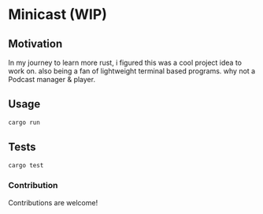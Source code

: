 # Minicast (WIP)


## Motivation

In my journey to learn more rust, i figured this was a cool project idea to work on. also being
a fan of lightweight terminal based programs. why not a Podcast manager & player.


## Usage


```sh
cargo run
```

## Tests


```sh
cargo test
```

### Contribution

Contributions are welcome!

